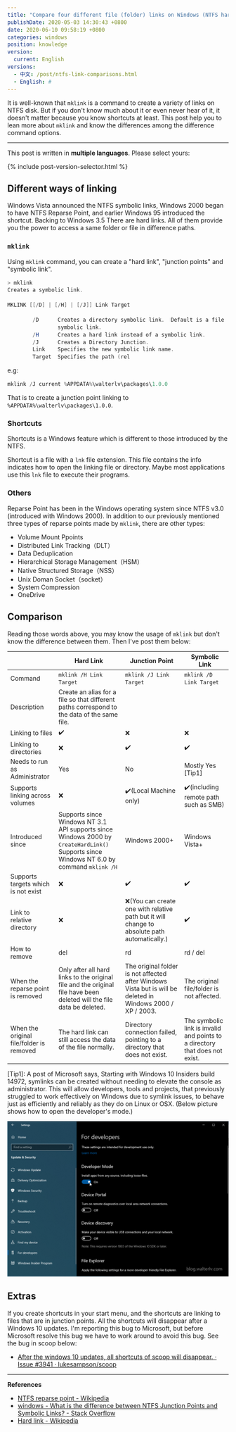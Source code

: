 ```yaml
---
title: "Compare four different file (folder) links on Windows (NTFS hard links, junction points, symbolic links, and well-known shortcuts)"
publishDate: 2020-05-03 14:30:43 +0800
date: 2020-06-10 09:58:19 +0800
categories: windows
position: knowledge
version:
  current: English
versions:
  - 中文: /post/ntfs-link-comparisons.html
  - English: #
---
```


It is well-known that `mklink` is a command to create a variety of links on NTFS disk. But if you don't know much about it or even never hear of it, it doesn't matter because you know shortcuts at least. This post help you to lean more about `mklink` and know the differences among the difference command options.

---

This post is written in **multiple languages**. Please select yours:

{% include post-version-selector.html %}

<div id="toc"></div>

## Different ways of linking

Windows Vista announced the NTFS symbolic links, Windows 2000 began to have NTFS Reparse Point, and earlier Windows 95 introduced the shortcut. Backing to Windows 3.5 There are hard links. All of them provide you the power to access a same folder or file in difference paths.

### `mklink`

Using `mklink` command, you can create a "hard link", "junction points" and "symbolic link".

```powershell
> mklink
Creates a symbolic link.

MKLINK [[/D] | [/H] | [/J]] Link Target

        /D      Creates a directory symbolic link.  Default is a file
                symbolic link.
        /H      Creates a hard link instead of a symbolic link.
        /J      Creates a Directory Junction.
        Link    Specifies the new symbolic link name.
        Target  Specifies the path (rel
```

e.g:

```powershell
mklink /J current %APPDATA%\walterlv\packages\1.0.0
```

That is to create a junction point linking to `%APPDATA%\walterlv\packages\1.0.0`.

### Shortcuts

Shortcuts is a Windows feature which is different to those introduced by the NTFS.

Shortcut is a file with a `lnk` file extension. This file contains the info indicates how to open the linking file or directory. Maybe most applications use this `lnk` file to execute their programs.

### Others

Reparse Point has been in the Windows operating system since NTFS v3.0 (introduced with Windows 2000). In addition to our previously mentioned three types of reparse points made by `mklink`, there are other types:

- Volume Mount Ppoints
- Distributed Link Tracking（DLT）
- Data Deduplication
- Hierarchical Storage Management（HSM）
- Native Structured Storage（NSS）
- Unix Doman Socket（socket）
- System Compression
- OneDrive

## Comparison

Reading those words above, you may know the usage of `mklink` but don't know the difference between them. Then I've post them below:

|                                          | Hard Link                                                    | Junction Point                                               | Symbolic Link                                                |
| ---------------------------------------- | ------------------------------------------------------------ | ------------------------------------------------------------ | ------------------------------------------------------------ |
| Command                                  | `mklink /H Link Target`                                      | `mklink /J Link Target`                                      | `mklink /D Link Target`                                      |
| Description                              | Create an alias for a file so that different paths correspond to the data of the same file. |                                                              |                                                              |
| Linking to files                         | ✔️                                                            | ❌                                                            | ❌                                                            |
| Linking to directories                   | ❌                                                            | ✔️                                                            | ✔️                                                            |
| Needs to run as Administrator             | Yes                                                          | No                                                           | Mostly Yes [Tip1]                                           |
| Supports linking across volumes          | ❌                                                            | ✔️(Local Machine only)                                        | ✔️(including remote path such as SMB)                         |
| Introduced since                         | Supports since Windows NT 3.1<br/>API supports since Windows 2000 by `CreateHardLink()`<br/>Supports since Windows NT 6.0 by command `mklink /H` | Windows 2000+                                                | Windows Vista+                                               |
| Supports targets which is not exist      | ❌                                                            | ✔️                                                            | ✔️                                                            |
| Link to relative directory               | ❌                                                            | ❌(You can create one with relative path but it will change to absolute path automatically.) | ✔️                                                            |
| How to remove                            | del                                                          | rd                                                           | rd / del                                                     |
| When the reparse point is removed        | Only after all hard links to the original file and the original file have been deleted will the file data be deleted. | The original folder is not affected after Windows Vista but is will be deleted in Windows 2000 / XP / 2003. | The original file/folder is not affected.                    |
| When the original file/folder is removed | The hard link can still access the data of the file normally. | Directory connection failed, pointing to a directory that does not exist. | The symbolic link is invalid and points to a directory that does not exist. |

[Tip1]: A post of Microsoft says, Starting with Windows 10 Insiders build 14972, symlinks can be created without needing to elevate the console as administrator. This will allow developers, tools and projects, that previously struggled to work effectively on Windows due to symlink issues, to behave just as efficiently and reliably as they do on Linux or OSX. (Below picture shows how to open the developer's mode.)

![Turn on the developer mode](/static/posts/2020-06-10-09-44-50.png)

## Extras

If you create shortcuts in your start menu, and the shortcuts are linking to files that are in junction points. All the shortcuts will disappear after a Windows 10 updates. I'm reporting this bug to Microsoft, but before Microsoft resolve this bug we have to work around to avoid this bug. See the bug in scoop below:

- [After the windows 10 updates, all shortcuts of scoop will disappear. · Issue #3941 · lukesampson/scoop](https://github.com/lukesampson/scoop/issues/3941)

---

**References**

- [NTFS reparse point - Wikipedia](https://en.wikipedia.org/wiki/NTFS_reparse_point)
- [windows - What is the difference between NTFS Junction Points and Symbolic Links? - Stack Overflow](https://stackoverflow.com/questions/9042542/what-is-the-difference-between-ntfs-junction-points-and-symbolic-links)
- [Hard link - Wikipedia](https://en.wikipedia.org/wiki/Hard_link)
